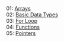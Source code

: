 01: [Arrays](../master/MySolution/arrays.h)<br>
02: [Basic Data Types](../master/MySolution/basicDataTypes.h)<br>
03: [For Loop](../master/MySolution/forLoop.h)<br>
04: [Functions](../master/MySolution/functions.h)<br>
05: [Pointers](../master/MySolution/pointer.h)<br>
